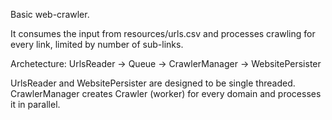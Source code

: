 Basic web-crawler.

It consumes the input from resources/urls.csv and processes crawling for every link, limited by number of sub-links.

Archetecture:
UrlsReader -> Queue -> CrawlerManager -> WebsitePersister

UrlsReader and WebsitePersister are designed to be single threaded.
CrawlerManager creates Crawler (worker) for every domain and processes it in parallel.